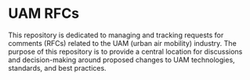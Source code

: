 # UAM RFCs
This repository is dedicated to managing and tracking requests for comments (RFCs) related to the UAM (urban air mobility) industry. The purpose of this repository is to provide a central location for discussions and decision-making around proposed changes to UAM technologies, standards, and best practices.
